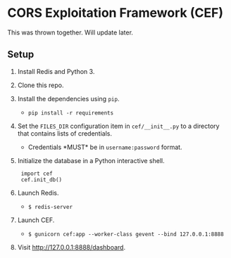 # CORS Exploitation Framework (CEF)

This was thrown together. Will update later.

## Setup

1. Install Redis and Python 3.
2. Clone this repo.
3. Install the dependencies using `pip`.
    * `pip install -r requirements`
4. Set the `FILES_DIR` configuration item in `cef/__init__.py` to a directory that contains lists of credentials.
    * Credentials \*MUST\* be in `username:password` format.
5. Initialize the database in a Python interactive shell.

        import cef
        cef.init_db()

6. Launch Redis.
    * `$ redis-server`
7. Launch CEF.
    * `$ gunicorn cef:app --worker-class gevent --bind 127.0.0.1:8888`
8. Visit http://127.0.0.1:8888/dashboard.
